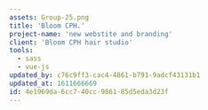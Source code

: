 ```yaml
---
assets: Group-25.png
title: 'Bloom CPH.'
project-name: 'new webstite and branding'
client: 'Bloom CPH hair studio'
tools:
  - sass
  - vue-js
updated_by: c76c9ff3-cac4-4861-b791-9adcf43131b1
updated_at: 1611666669
id: 4e1969da-6cc7-40cc-9861-85d5eda3d23f
---
```

